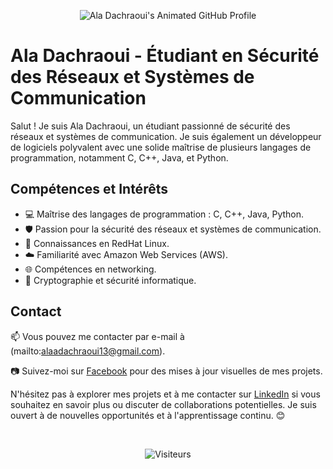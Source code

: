 <p align="center">
  <img src="https://github.com/ala-dachraoui/ala-dachraoui/blob/main/images/ala-dachraoui.gif" alt="Ala Dachraoui's Animated GitHub Profile">
</p>

# Ala Dachraoui - Étudiant en Sécurité des Réseaux et Systèmes de Communication

Salut ! Je suis Ala Dachraoui, un étudiant passionné de sécurité des réseaux et systèmes de communication. Je suis également un développeur de logiciels polyvalent avec une solide maîtrise de plusieurs langages de programmation, notamment C, C++, Java, et Python.

## Compétences et Intérêts

- 💻 Maîtrise des langages de programmation : C, C++, Java, Python.
- 🛡️ Passion pour la sécurité des réseaux et systèmes de communication.
- 🐧 Connaissances en RedHat Linux.
- ☁️ Familiarité avec Amazon Web Services (AWS).
- 🌐 Compétences en networking.
- 🔐 Cryptographie et sécurité informatique.


## Contact

📫 Vous pouvez me contacter par e-mail à (mailto:alaadachraoui13@gmail.com).


📷 Suivez-moi sur [Facebook](https://www.facebook.com/alaadachraui.dachraui) pour des mises à jour visuelles de mes projets.

N'hésitez pas à explorer mes projets et à me contacter sur [LinkedIn](https://www.linkedin.com/in/alaa-dachraoui-143b70190?utm_source=share&utm_campaign=share_via&utm_content=profile&utm_medium=ios_app4) si vous souhaitez en savoir plus ou discuter de collaborations potentielles. Je suis ouvert à de nouvelles opportunités et à l'apprentissage continu. 😊


</br>
<p align="center">
  <img src="https://visitor-badge.glitch.me/badge?page_id=ala-dachraoui.ala-dachraoui" alt="Visiteurs">
</p>
